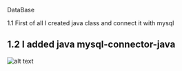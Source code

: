 DataBase <p>

1.1  First of all I created java class and connect it with mysql

1.2 I added java mysql-connector-java
--------------------------------------------------------------------------------
![alt text](https://i.imgur.com/KgvJeAE.png)
